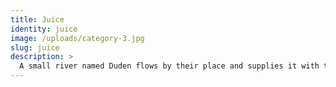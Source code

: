 ```yaml
---
title: Juice
identity: juice
image: /uploads/category-3.jpg
slug: juice
description: >
  A small river named Duden flows by their place and supplies it with the necessary regelialia. It is a paradisematic country, in which roasted parts of sentences fly into your mouth. Text should turn around and return to its own, safe country. But nothing the copy said could convince her and so it didn’t take long until.
---
```

